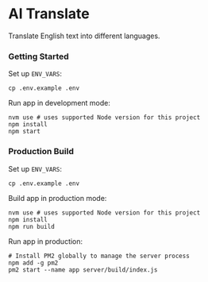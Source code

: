 # AI Translate

Translate English text into different languages.

### Getting Started

Set up `ENV_VARS`:

```shell
cp .env.example .env
```

Run app in development mode:

```shell
nvm use # uses supported Node version for this project
npm install
npm start
```

### Production Build

Set up `ENV_VARS`:

```shell
cp .env.example .env
```

Build app in production mode:

```shell
nvm use # uses supported Node version for this project
npm install
npm run build
```

Run app in production:

```shell
# Install PM2 globally to manage the server process
npm add -g pm2
pm2 start --name app server/build/index.js
```
